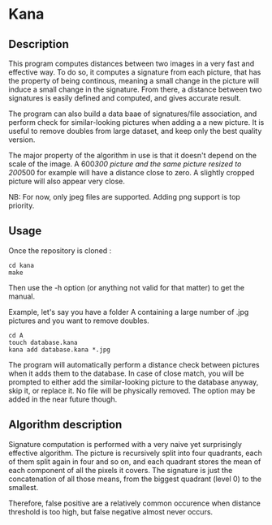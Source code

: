# Kana

## Description
This program computes distances between two images in a very fast and effective way. To do so, it computes a signature from each picture, that has the property of being continous, meaning a small change in the picture will induce a small change in the signature. From there, a distance between two signatures is easily defined and computed, and gives accurate result.

The program can also build a data baae of signatures/file association, and perform check for similar-looking pictures when adding a a new picture. It is useful to remove doubles from large dataset, and keep only the best quality version.

The major property of the algorithm in use is that it doesn't depend on the scale of the image. A 600*300 picture and the same picture resized to 200*500 for example will have a distance close to zero. A slightly cropped picture will also appear very close.

NB: For now, only jpeg files are supported. Adding png support is top priority.

## Usage
Once the repository is cloned :

```
cd kana
make
```

Then use the -h option (or anything not valid for that matter) to get the manual.

Example, let's say you have a folder A containing a large number of .jpg pictures and you want to remove doubles.

```
cd A
touch database.kana
kana add database.kana *.jpg
```

The program will automatically perform a distance check between pictures when it adds them to the database. In case of close match, you will be prompted to either add the similar-looking picture to the database anyway, skip it, or replace it. No file will be physically removed. The option may be added in the near future though.

## Algorithm description

Signature computation is performed with a very naive yet surprisingly effective algorithm. The picture is recursively split into four quadrants, each of them split again in four and so on, and each quadrant stores the mean of each component of all the pixels it covers. The signature is just the concatenation of all those means, from the biggest quadrant (level 0) to the smallest.

Therefore, false positive are a relatively common occurence when distance threshold is too high, but false negative almost never occurs.

